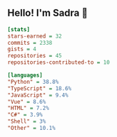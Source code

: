 ## Hello! I'm Sadra 👋

```ini
[stats]
stars-earned = 32
commits = 2338
gists = 4
repositories = 45
repositories-contributed-to = 10

[languages]
"Python" = 38.8%
"TypeScript" = 18.6%
"JavaScript" = 9.4%
"Vue" = 8.6%
"HTML" = 7.2%
"C#" = 3.9%
"Shell" = 3%
"Other" = 10.1%
```

<!--
**sadra1f/sadra1f** is a ✨ _special_ ✨ repository because its `README.md` (this file) appears on your GitHub profile.

Here are some ideas to get you started:

- 🔭 I’m currently working on ...
- 🌱 I’m currently learning ...
- 👯 I’m looking to collaborate on ...
- 🤔 I’m looking for help with ...
- 💬 Ask me about ...
- 📫 How to reach me: ...
- 😄 Pronouns: ...
- ⚡ Fun fact: ...
-->
